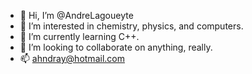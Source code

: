 - 👋 Hi, I’m @AndreLagoueyte
- 👀 I’m interested in chemistry, physics, and computers.
- 🌱 I’m currently learning C++.
- 💞️ I’m looking to collaborate on anything, really.
- 📫 ahndray@hotmail.com

<!---
AndreLagoueyte/AndreLagoueyte is a ✨ special ✨ repository because its `README.md` (this file) appears on your GitHub profile.
You can click the Preview link to take a look at your changes.
--->
